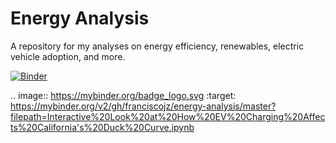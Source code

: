 # Energy Analysis
A repository for my analyses on energy efficiency, renewables, electric vehicle adoption, and more.

[![Binder](https://mybinder.org/badge_logo.svg)](https://mybinder.org/v2/gh/franciscojz/energy-analysis/master?filepath=Interactive%20Look%20at%20How%20EV%20Charging%20Affects%20California's%20Duck%20Curve.ipynb)

.. image:: https://mybinder.org/badge_logo.svg
 :target: https://mybinder.org/v2/gh/franciscojz/energy-analysis/master?filepath=Interactive%20Look%20at%20How%20EV%20Charging%20Affects%20California's%20Duck%20Curve.ipynb
